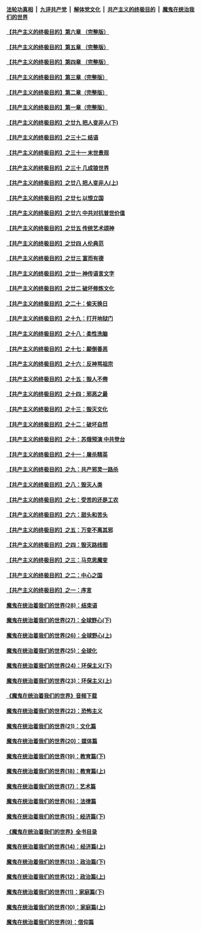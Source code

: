 ####  [法轮功真相](../../../../basic/blob/master/README.md?t=07051502) &nbsp;|&nbsp; [九评共产党](../../../../9ping.md/blob/master/README.md?t=07051502) &nbsp;|&nbsp; [解体党文化](../../../../jtdwh.md/blob/master/README.md?t=07051502)  &nbsp;|&nbsp; [共产主义的终极目的](../../../../gczydzjmd.md/blob/master/README.md?t=07051502) &nbsp;|&nbsp; [魔鬼在统治我们的世界](../../../../mgztzwmdsj.md/blob/master/README.md?t=07051502) 

#### [【共产主义的终极目的】第六章 （完整版）](../pages/nsc422/n11428913.md?t=07051502) 

#### [【共产主义的终极目的】第五章 （完整版）](../pages/nsc422/n11428912.md?t=07051502) 

#### [【共产主义的终极目的】第四章 （完整版）](../pages/nsc422/n11428907.md?t=07051502) 

#### [【共产主义的终极目的】第三章（完整版）](../pages/nsc422/n11428848.md?t=07051502) 

#### [【共产主义的终极目的】第二章（完整版）](../pages/nsc422/n11428831.md?t=07051502) 

#### [【共产主义的终极目的】第一章（完整版）](../pages/nsc422/n11417651.md?t=07051502) 

#### [【共产主义的终极目的】之廿九 把人变非人(下)](../pages/nsc422/n11344140.md?t=07051502) 

#### [【共产主义的终极目的】之三十二 结语](../pages/nsc422/n11360535.md?t=07051502) 

#### [【共产主义的终极目的】之三十一 末世景观](../pages/nsc422/n11351129.md?t=07051502) 

#### [【共产主义的终极目的】之三十 几成狼世界](../pages/nsc422/n11348280.md?t=07051502) 

#### [【共产主义的终极目的】之廿八 把人变非人(上)](../pages/nsc422/n11340492.md?t=07051502) 

#### [【共产主义的终极目的】之廿七 以恨立国](../pages/nsc422/n11336944.md?t=07051502) 

#### [【共产主义的终极目的】之廿六 中共对抗普世价值](../pages/nsc422/n11324785.md?t=07051502) 

#### [【共产主义的终极目的】之廿五 传统艺术颂神](../pages/nsc422/n11296396.md?t=07051502) 

#### [【共产主义的终极目的】之廿四 人伦典范](../pages/nsc422/n11296397.md?t=07051502) 

#### [【共产主义的终极目的】之廿三 富而有德](../pages/nsc422/n11283598.md?t=07051502) 

#### [【共产主义的终极目的】之廿一 神传语言文字](../pages/nsc422/n11263265.md?t=07051502) 

#### [【共产主义的终极目的】之廿二 破坏修炼文化](../pages/nsc422/n11245728.md?t=07051502) 

#### [【共产主义的终极目的】之二十：偷天换日](../pages/nsc422/n11238846.md?t=07051502) 

#### [【共产主义的终极目的】之十九：打开地狱门](../pages/nsc422/n11206376.md?t=07051502) 

#### [【共产主义的终极目的】之十八：柔性洗脑](../pages/nsc422/n11199994.md?t=07051502) 

#### [【共产主义的终极目的】之十七：颠倒善恶](../pages/nsc422/n11179782.md?t=07051502) 

#### [【共产主义的终极目的】之十六：反神骂祖宗](../pages/nsc422/n11166798.md?t=07051502) 

#### [【共产主义的终极目的】之十五：毁人不倦](../pages/nsc422/n11166792.md?t=07051502) 

#### [【共产主义的终极目的】之十四：邪恶之最](../pages/nsc422/n11150249.md?t=07051502) 

#### [【共产主义的终极目的】之十三：毁灭文化](../pages/nsc422/n11135227.md?t=07051502) 

#### [【共产主义的终极目的】之十二：破坏自然](../pages/nsc422/n11135214.md?t=07051502) 

#### [【共产主义的终极目的】之十：苏俄预演 中共登台](../pages/nsc422/n11118424.md?t=07051502) 

#### [【共产主义的终极目的】之十一：屠杀精英](../pages/nsc422/n11118442.md?t=07051502) 

#### [【共产主义的终极目的】之九：共产邪灵一路杀](../pages/nsc422/n11114139.md?t=07051502) 

#### [【共产主义的终极目的】之八：毁灭人类](../pages/nsc422/n11108503.md?t=07051502) 

#### [【共产主义的终极目的】之七：受苦的还是工农](../pages/nsc422/n11101809.md?t=07051502) 

#### [【共产主义的终极目的】之六：甜头和苦头](../pages/nsc422/n11096971.md?t=07051502) 

#### [【共产主义的终极目的】之五：万变不离其邪](../pages/nsc422/n11091285.md?t=07051502) 

#### [【共产主义的终极目的】之四：毁灭路线图](../pages/nsc422/n11086284.md?t=07051502) 

#### [【共产主义的终极目的】之三：马克思魔变](../pages/nsc422/n11061941.md?t=07051502) 

#### [【共产主义的终极目的】之二：中心之国](../pages/nsc422/n11047728.md?t=07051502) 

#### [【共产主义的终极目的】之一：序言](../pages/nsc422/n11086077.md?t=07051502) 

#### [魔鬼在统治着我们的世界(28)：结束语](../pages/nsc422/n10936246.md?t=07051502) 

#### [魔鬼在统治着我们的世界(27)：全球野心(下)](../pages/nsc422/n10928319.md?t=07051502) 

#### [魔鬼在统治着我们的世界(26)：全球野心(上)](../pages/nsc422/n10900318.md?t=07051502) 

#### [魔鬼在统治着我们的世界(25)：全球化](../pages/nsc422/n10788205.md?t=07051502) 

#### [魔鬼在统治着我们的世界(24)：环保主义(下)](../pages/nsc422/n10695307.md?t=07051502) 

#### [魔鬼在统治着我们的世界(23)：环保主义(上)](../pages/nsc422/n10688613.md?t=07051502) 

#### [《魔鬼在统治着我们的世界》音频下载](../pages/nsc422/n10635553.md?t=07051502) 

#### [魔鬼在统治着我们的世界(22)：恐怖主义](../pages/nsc422/n10614727.md?t=07051502) 

#### [魔鬼在统治着我们的世界(21)：文化篇](../pages/nsc422/n10597706.md?t=07051502) 

#### [魔鬼在统治着我们的世界(20)：媒体篇](../pages/nsc422/n10586579.md?t=07051502) 

#### [魔鬼在统治着我们的世界(19)：教育篇(下)](../pages/nsc422/n10564808.md?t=07051502) 

#### [魔鬼在统治着我们的世界(18)：教育篇(上)](../pages/nsc422/n10526970.md?t=07051502) 

#### [魔鬼在统治着我们的世界(17)：艺术篇](../pages/nsc422/n10499093.md?t=07051502) 

#### [魔鬼在统治着我们的世界(16)：法律篇](../pages/nsc422/n10485969.md?t=07051502) 

#### [魔鬼在统治着我们的世界(15)：经济篇(下)](../pages/nsc422/n10469975.md?t=07051502) 

#### [《魔鬼在统治着我们的世界》全书目录](../pages/nsc422/n10464261.md?t=07051502) 

#### [魔鬼在统治着我们的世界(14)：经济篇(上)](../pages/nsc422/n10457370.md?t=07051502) 

#### [魔鬼在统治着我们的世界(13)：政治篇(下)](../pages/nsc422/n10448270.md?t=07051502) 

#### [魔鬼在统治着我们的世界(12)：政治篇(上)](../pages/nsc422/n10444576.md?t=07051502) 

#### [魔鬼在统治着我们的世界(11)：家庭篇(下)](../pages/nsc422/n10440961.md?t=07051502) 

#### [魔鬼在统治着我们的世界(10)：家庭篇(上)](../pages/nsc422/n10435448.md?t=07051502) 

#### [魔鬼在统治着我们的世界(9)：信仰篇](../pages/nsc422/n10432159.md?t=07051502) 

